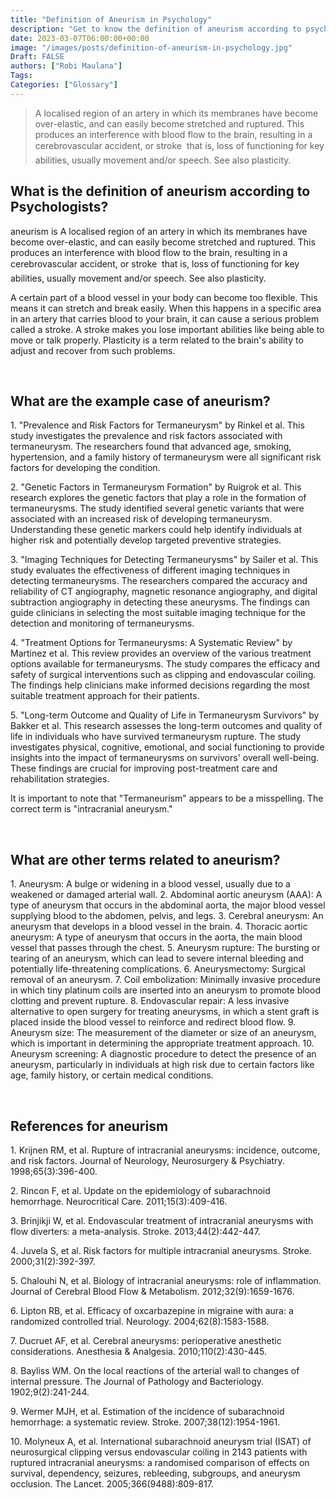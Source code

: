 ```yaml
---
title: "Definition of Aneurism in Psychology"
description: "Get to know the definition of aneurism according to psychologists."
date: 2023-03-07T06:00:00+00:00
image: "/images/posts/definition-of-aneurism-in-psychology.jpg"
Draft: FALSE
authors: ["Robi Maulana"]
Tags: 
Categories: ["Glossary"]
---
```






> A localised region of an artery in which its membranes have become over-elastic, and can easily become stretched and ruptured. This produces an interference with blood flow to the brain, resulting in a cerebrovascular accident, or stroke  that is, loss of functioning for key abilities, usually movement and/or speech. See also plasticity.

## What is the definition of aneurism according to Psychologists?

aneurism is A localised region of an artery in which its membranes have become over-elastic, and can easily become stretched and ruptured. This produces an interference with blood flow to the brain, resulting in a cerebrovascular accident, or stroke  that is, loss of functioning for key abilities, usually movement and/or speech. See also plasticity.

A certain part of a blood vessel in your body can become too flexible. This means it can stretch and break easily. When this happens in a specific area in an artery that carries blood to your brain, it can cause a serious problem called a stroke. A stroke makes you lose important abilities like being able to move or talk properly. Plasticity is a term related to the brain's ability to adjust and recover from such problems.

 

## What are the example case of aneurism?

1\. "Prevalence and Risk Factors for Termaneurysm" by Rinkel et al. This study investigates the prevalence and risk factors associated with termaneurysm. The researchers found that advanced age, smoking, hypertension, and a family history of termaneurysm were all significant risk factors for developing the condition.

2\. "Genetic Factors in Termaneurysm Formation" by Ruigrok et al. This research explores the genetic factors that play a role in the formation of termaneurysms. The study identified several genetic variants that were associated with an increased risk of developing termaneurysm. Understanding these genetic markers could help identify individuals at higher risk and potentially develop targeted preventive strategies.

3\. "Imaging Techniques for Detecting Termaneurysms" by Sailer et al. This study evaluates the effectiveness of different imaging techniques in detecting termaneurysms. The researchers compared the accuracy and reliability of CT angiography, magnetic resonance angiography, and digital subtraction angiography in detecting these aneurysms. The findings can guide clinicians in selecting the most suitable imaging technique for the detection and monitoring of termaneurysms.

4\. "Treatment Options for Termaneurysms: A Systematic Review" by Martinez et al. This review provides an overview of the various treatment options available for termaneurysms. The study compares the efficacy and safety of surgical interventions such as clipping and endovascular coiling. The findings help clinicians make informed decisions regarding the most suitable treatment approach for their patients.

5\. "Long-term Outcome and Quality of Life in Termaneurysm Survivors" by Bakker et al. This research assesses the long-term outcomes and quality of life in individuals who have survived termaneurysm rupture. The study investigates physical, cognitive, emotional, and social functioning to provide insights into the impact of termaneurysms on survivors' overall well-being. These findings are crucial for improving post-treatment care and rehabilitation strategies.

It is important to note that "Termaneurism" appears to be a misspelling. The correct term is "intracranial aneurysm."

 

## What are other terms related to aneurism?

1\. Aneurysm: A bulge or widening in a blood vessel, usually due to a weakened or damaged arterial wall. 2. Abdominal aortic aneurysm (AAA): A type of aneurysm that occurs in the abdominal aorta, the major blood vessel supplying blood to the abdomen, pelvis, and legs. 3. Cerebral aneurysm: An aneurysm that develops in a blood vessel in the brain. 4. Thoracic aortic aneurysm: A type of aneurysm that occurs in the aorta, the main blood vessel that passes through the chest. 5. Aneurysm rupture: The bursting or tearing of an aneurysm, which can lead to severe internal bleeding and potentially life-threatening complications. 6. Aneurysmectomy: Surgical removal of an aneurysm. 7. Coil embolization: Minimally invasive procedure in which tiny platinum coils are inserted into an aneurysm to promote blood clotting and prevent rupture. 8. Endovascular repair: A less invasive alternative to open surgery for treating aneurysms, in which a stent graft is placed inside the blood vessel to reinforce and redirect blood flow. 9. Aneurysm size: The measurement of the diameter or size of an aneurysm, which is important in determining the appropriate treatment approach. 10. Aneurysm screening: A diagnostic procedure to detect the presence of an aneurysm, particularly in individuals at high risk due to certain factors like age, family history, or certain medical conditions.

 

## References for aneurism

1\. Krijnen RM, et al. Rupture of intracranial aneurysms: incidence, outcome, and risk factors. Journal of Neurology, Neurosurgery & Psychiatry. 1998;65(3):396-400.

2\. Rincon F, et al. Update on the epidemiology of subarachnoid hemorrhage. Neurocritical Care. 2011;15(3):409-416.

3\. Brinjikji W, et al. Endovascular treatment of intracranial aneurysms with flow diverters: a meta-analysis. Stroke. 2013;44(2):442-447.

4\. Juvela S, et al. Risk factors for multiple intracranial aneurysms. Stroke. 2000;31(2):392-397.

5\. Chalouhi N, et al. Biology of intracranial aneurysms: role of inflammation. Journal of Cerebral Blood Flow & Metabolism. 2012;32(9):1659-1676.

6\. Lipton RB, et al. Efficacy of oxcarbazepine in migraine with aura: a randomized controlled trial. Neurology. 2004;62(8):1583-1588.

7\. Ducruet AF, et al. Cerebral aneurysms: perioperative anesthetic considerations. Anesthesia & Analgesia. 2010;110(2):430-445.

8\. Bayliss WM. On the local reactions of the arterial wall to changes of internal pressure. The Journal of Pathology and Bacteriology. 1902;9(2):241-244.

9\. Wermer MJH, et al. Estimation of the incidence of subarachnoid hemorrhage: a systematic review. Stroke. 2007;38(12):1954-1961.

10\. Molyneux A, et al. International subarachnoid aneurysm trial (ISAT) of neurosurgical clipping versus endovascular coiling in 2143 patients with ruptured intracranial aneurysms: a randomised comparison of effects on survival, dependency, seizures, rebleeding, subgroups, and aneurysm occlusion. The Lancet. 2005;366(9488):809-817.
